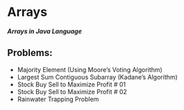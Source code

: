 # Arrays
**_Arrays in Java Language_**

## Problems:
- Majority Element (Using Moore’s Voting Algorithm)
- Largest Sum Contiguous Subarray (Kadane’s Algorithm)
- Stock Buy Sell to Maximize Profit # 01
- Stock Buy Sell to Maximize Profit # 02
- Rainwater Trapping Problem
